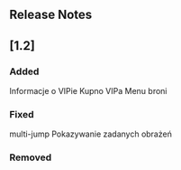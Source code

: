 ## Release Notes

## [1.2]

### Added
Informacje o VIPie
Kupno VIPa
Menu broni
### Fixed
multi-jump
Pokazywanie zadanych obrażeń
### Removed